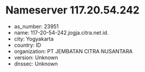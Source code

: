 # Nameserver 117.20.54.242

* as_number: 23951
* name: 117-20-54-242.jogja.citra.net.id.
* city: Yogyakarta
* country: ID
* organization: PT JEMBATAN CITRA NUSANTARA
* version: Unknown
* dnssec: Unknown
